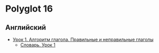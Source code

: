 # Polyglot 16

## Английский

* [Урок 1. Алгоритм глагола. Правильные и неправильные глаголы](Lesson_01.md)
  * [Словарь. Урок 1](Dictionary_01.md)
